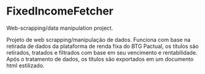 # FixedIncomeFetcher
Web-scrapping/data manipulation project.

Projeto de web scrapping/manipulação de dados.
Funciona com base na retirada de dados da plataforma de renda fixa do BTG Pactual, os títulos são retirados, tratados e filtrados com base em seu vencimento e rentabilidade.
Após o tratamento de dados, os títulos são exportados em um documento html estilizado.
